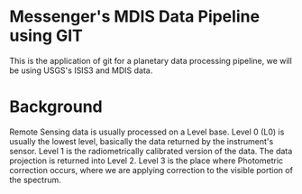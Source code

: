 # Messenger's MDIS Data Pipeline using GIT

This is the application of git for a planetary data processing pipeline, we will be using USGS's ISIS3 and MDIS data.

# Background

Remote Sensing data is usually processed on a Level base.  Level 0 (L0) is usually the lowest level, basically the data returned by the instrument's sensor.  Level 1 is the radiometrically calibrated version of the data. The data projection is returned into Level 2.  Level 3 is the place where Photometric correction occurs, where we are applying correction to the visible portion of the spectrum.  



